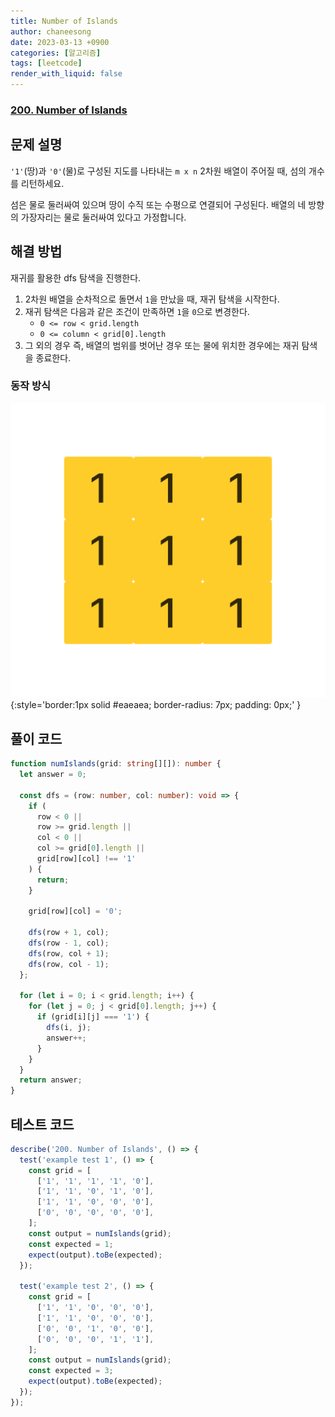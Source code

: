```yaml
---
title: Number of Islands
author: chaneesong
date: 2023-03-13 +0900
categories: [알고리즘]
tags: [leetcode]
render_with_liquid: false
---
```


### [200. Number of Islands](https://leetcode.com/problems/number-of-islands/description/)

## 문제 설명

`'1'`(땅)과 `'0'`(물)로 구성된 지도를 나타내는 `m x n` 2차원 배열이 주어질 때, 섬의 개수를 리턴하세요.

섬은 물로 둘러싸여 있으며 땅이 수직 또는 수평으로 연결되어 구성된다. 배열의 네 방향의 가장자리는 물로 둘러싸여 있다고 가정합니다.

## 해결 방법

재귀를 활용한 dfs 탐색을 진행한다.

1. 2차원 배열을 순차적으로 돌면서 `1`을 만났을 때, 재귀 탐색을 시작한다.
2. 재귀 탐색은 다음과 같은 조건이 만족하면 `1`을 `0`으로 변경한다.
   - `0 <= row < grid.length`
   - `0 <= column < grid[0].length`
3. 그 외의 경우 즉, 배열의 범위를 벗어난 경우 또는 물에 위치한 경우에는 재귀 탐색을 종료한다.

### 동작 방식

![movement](/assets/img/algorithm/number-of-islands-movement.gif){:style='border:1px solid #eaeaea; border-radius: 7px; padding: 0px;' }

## 풀이 코드

```typescript
function numIslands(grid: string[][]): number {
  let answer = 0;

  const dfs = (row: number, col: number): void => {
    if (
      row < 0 ||
      row >= grid.length ||
      col < 0 ||
      col >= grid[0].length ||
      grid[row][col] !== '1'
    ) {
      return;
    }

    grid[row][col] = '0';

    dfs(row + 1, col);
    dfs(row - 1, col);
    dfs(row, col + 1);
    dfs(row, col - 1);
  };

  for (let i = 0; i < grid.length; i++) {
    for (let j = 0; j < grid[0].length; j++) {
      if (grid[i][j] === '1') {
        dfs(i, j);
        answer++;
      }
    }
  }
  return answer;
}
```

## 테스트 코드

```typescript
describe('200. Number of Islands', () => {
  test('example test 1', () => {
    const grid = [
      ['1', '1', '1', '1', '0'],
      ['1', '1', '0', '1', '0'],
      ['1', '1', '0', '0', '0'],
      ['0', '0', '0', '0', '0'],
    ];
    const output = numIslands(grid);
    const expected = 1;
    expect(output).toBe(expected);
  });

  test('example test 2', () => {
    const grid = [
      ['1', '1', '0', '0', '0'],
      ['1', '1', '0', '0', '0'],
      ['0', '0', '1', '0', '0'],
      ['0', '0', '0', '1', '1'],
    ];
    const output = numIslands(grid);
    const expected = 3;
    expect(output).toBe(expected);
  });
});
```
